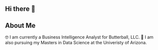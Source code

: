 ## Hi there 👋

## About Me

🤓 I am currently a Business Intelligence Analyst for Butterball, LLC. 
🏫 I am also pursuing my Masters in Data Science at the Univeristy of Arizona.

<!--
**nctyler/nctyler** is a ✨ _special_ ✨ repository because its `README.md` (this file) appears on your GitHub profile.

Here are some ideas to get you started:

- 🔭 I’m currently working on ...
- 🌱 I’m currently learning ...
- 👯 I’m looking to collaborate on ...
- 🤔 I’m looking for help with ...
- 💬 Ask me about ...
- 📫 How to reach me: ...
- 😄 Pronouns: ...
- ⚡ Fun fact: ...
-->
